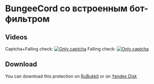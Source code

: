 BungeeCord со встроенным бот-фильтром
==========

Videos
--------
Captcha+Falling check:
[![Only captcha](https://i.ytimg.com/vi/S27EbttIG-8/1.jpg)](https://youtu.be/S27EbttIG-8)
Falling check:
[![Only captcha](https://i.ytimg.com/vi/23O16oJyvl8/1.jpg)](https://youtu.be/23O16oJyvl8)

Download
--------
You can download this protection on [RuBukkit](http://www.rubukkit.org/threads/137038/) or on [Yandex Disk](https://yadi.sk/d/QrSeJWeU3LAq4p)
